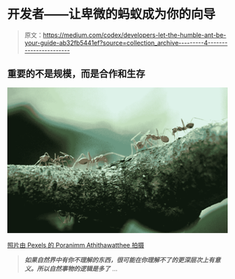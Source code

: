 # 开发者——让卑微的蚂蚁成为你的向导

> 原文：<https://medium.com/codex/developers-let-the-humble-ant-be-your-guide-ab32fb5441ef?source=collection_archive---------4----------------------->

## 重要的不是规模，而是合作和生存

![](img/85fa3f6f2ada3e875680146b235620e6.png)

[照片由 Pexels 的 Poranimm Athithawatthee 拍摄](https://www.pexels.com/photo/macro-photo-of-five-orange-ants-842401/)

> ***如果自然界中有你不理解的东西，很可能在你理解不了的更深层次上有意义。所以自然事物的逻辑是多了*** …